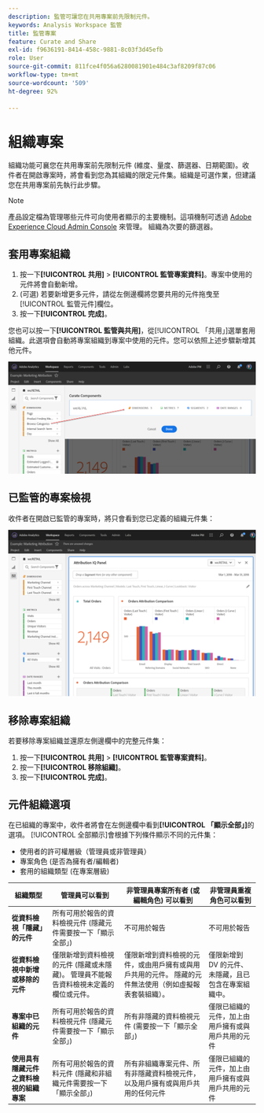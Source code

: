 ```yaml
---
description: 監管可讓您在共用專案前先限制元件。
keywords: Analysis Workspace 監管
title: 監管專案
feature: Curate and Share
exl-id: f9636191-8414-458c-9881-8c03f3d45efb
role: User
source-git-commit: 811fce4f056a6280081901e484c3af8209f87c06
workflow-type: tm+mt
source-wordcount: '509'
ht-degree: 92%

---
```


# 組織專案

組織功能可襄您在共用專案前先限制元件 (維度、量度、篩選器、日期範圍)。收件者在開啟專案時，將會看到您為其組織的限定元件集。組織是可選作業，但建議您在共用專案前先執行此步驟。

>[!NOTE]
> 產品設定檔為管理哪些元件可向使用者顯示的主要機制。這項機制可透過 [Adobe Experience Cloud Admin Console](https://experienceleague.adobe.com/docs/core-services/interface/manage-users-and-products/admin-getting-started.html?lang=zh-Hant) 來管理。 組織為次要的篩選器。

## 套用專案組織

1. 按一下&#x200B;**[!UICONTROL 共用]** > **[!UICONTROL 監管專案資料]**。專案中使用的元件將會自動新增。
1. (可選) 若要新增更多元件，請從左側邊欄將您要共用的元件拖曳至[!UICONTROL 監管元件]欄位。
1. 按一下&#x200B;**[!UICONTROL 完成]**。

您也可以按一下&#x200B;**[!UICONTROL 監管與共用]**，從[!UICONTROL 「共用」]選單套用組織。此選項會自動將專案組織到專案中使用的元件。您可以依照上述步驟新增其他元件。

![「組織元件」視窗會顯示專案中使用的元件。](assets/curation-field.png)

## 已監管的專案檢視

收件者在開啟已監管的專案時，將只會看到您已定義的組織元件集：

![顯示您定義之元件的共用已組織專案。](assets/curate-project.png)

## 移除專案組織

若要移除專案組織並還原左側邊欄中的完整元件集：

1. 按一下&#x200B;**[!UICONTROL 共用]** > **[!UICONTROL 監管專案資料]**。
1. 按一下&#x200B;**[!UICONTROL 移除組織]**。
1. 按一下&#x200B;**[!UICONTROL 完成]**。

## 元件組織選項

在已組織的專案中，收件者將會在左側邊欄中看到&#x200B;**[!UICONTROL 「顯示全部」]**&#x200B;的選項。 [!UICONTROL 全部顯示]會根據下列條件顯示不同的元件集：

* 使用者的許可權層級（管理員或非管理員）
* 專案角色 (是否為擁有者/編輯者)
* 套用的組織類型 (在專案層級)

| 組織類型 | 管理員可以看到 | 非管理員專案所有者 (或編輯角色) 可以看到 | 非管理員重複角色可以看到 |
| --- | --- | --- | --- |
| **從資料檢視「隱藏」的元件** | 所有可用於報告的資料檢視元件 (隱藏元件需要按一下「顯示全部」) | 不可用於報告 | 不可用於報告 |
| **從資料檢視中新增或移除的元件** | 僅限新增到資料檢視的元件 (隱藏或未隱藏)。 管理員不能報告資料檢視未定義的欄位或元件。 | 僅限新增到資料檢視的元件，或由用戶擁有或與用戶共用的元件。 隱藏的元件無法使用（例如虛擬報表套裝組織）。 | 僅限新增到 DV 的元件、未隱藏，且已包含在專案組織中。 |
| **專案中已組織的元件** | 所有可用於報告的資料檢視元件 (隱藏元件需要按一下「顯示全部」) | 所有非隱藏的資料檢視元件 (需要按一下「顯示全部」) | 僅限已組織的元件，加上由用戶擁有或與用戶共用的元件 |
| **使用具有隱藏元件之資料檢視的組織專案** | 所有可用於報告的資料元件 (隱藏和非組織元件需要按一下「顯示全部」) | 所有非組織專案元件、所有非隱藏資料檢視元件，以及用戶擁有或與用戶共用的任何元件 | 僅限已組織的元件，加上由用戶擁有或與用戶共用的元件 |
